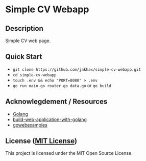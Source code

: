 Simple CV Webapp
===================
## Description

Simple CV web page.

## Quick Start

- `git clone https://github.com/jakhax/simple-cv-webapp.git`
- `cd simple-cv-webapp`
- `touch .env && echo "PORT=8080" > .env`
- `go run main.go router.go data.go` or   `go build`


## Acknowlegdement / Resources
* [Golang](https://golang.org)
* [build-web-application-with-golang](https://astaxie.gitbooks.io/build-web-application-with-golang/en/07.4.html)
* [gowebexamples](https://gowebexamples.com/templates/)


## License ([MIT License](http://choosealicense.com/licenses/mit/))
This project is licensed under the MIT Open Source License.